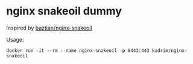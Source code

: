 # nginx snakeoil dummy

Inspired by [baztian/nginx-snakeoil](https://github.com/baztian/docker-nginx-snakeoil)

Usage:

`docker run -it --rm --name nginx-snakeoil -p 8443:443 kadrim/nginx-snakeoil`

